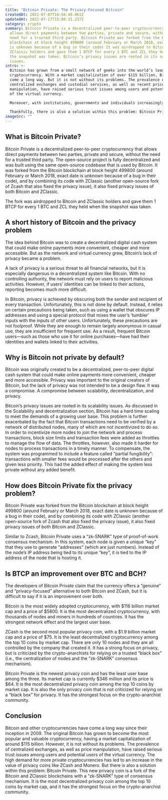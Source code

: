 ```yaml
---
title: "Bitcoin Private: The Privacy-Focused Bitcoin"
createdAt: 2022-07-07T16:56:40.061Z
updatedAt: 2022-07-17T15:00:31.237Z
category: crypto
summary: Bitcoin Private is a decentralized peer-to-peer cryptocurrency that
  allows direct payments between two parties, private and secure, without the
  need for a trusted third party. Bitcoin Private was forked from the Bitcoin
  blockchain at block height 499800 (around February or March 2018, exact date
  is unknown because of a bug in their code) It was airdropped to Bitcoin and
  ZClassic holders and gave them 1 BTCP for every 1 BTC and ZCL they held when
  the snapshot was taken. Bitcoin’s privacy issues are rooted in its scalability
  issues.
intro: >-
  Bitcoin has grown from a small network of geeks into the world’s leading
  cryptocurrency. With a market capitalization of over $115 billion, Bitcoin has
  come a long way. But it is not without its problems. The prevalence of
  centralized exchanges and custodial services, as well as recent price
  manipulation, have raised serious trust issues among users and potential users
  of the virtual currency. 

  Moreover, with institutions, governments and individuals increasingly recognizing the value of digital tokens, crypto-anarchists are becoming concerned that Bitcoin may not be sufficiently anonymous to protect against intrusion from authorities or intermediaries (e.g., exchanges and data brokers). This has led to an increase in demand for privacy-focused cryptocurrencies— known as ‘privacy coins’— like ZCash, Dash and Monero. 

  Thankfully, there is also a solution within this problem: Bitcoin Private (BTCP).
imageSrc: ""
---
```


## What is Bitcoin Private?

Bitcoin Private is a decentralized peer-to-peer cryptocurrency that allows direct payments between two parties, private and secure, without the need for a trusted third party. The open-source project is fully decentralized and was built using the same open-source codebase that is used by Bitcoin. It was forked from the Bitcoin blockchain at block height 499800 (around February or March 2018, exact date is unknown because of a bug in their code), and by combining its code with ZClassic (another open-source fork of Zcash that also fixed the privacy issue), it also fixed privacy issues of both Bitcoin and ZClassic.

The fork was airdropped to Bitcoin and ZClassic holders and gave them 1 BTCP for every 1 BTC and ZCL they held when the snapshot was taken.

## A short history of Bitcoin and the privacy problem

The idea behind Bitcoin was to create a decentralized digital cash system that could make online payments more convenient, cheaper and more accessible. But as the network and virtual currency grew, Bitcoin’s lack of privacy became a problem.

A lack of privacy is a serious threat to all financial networks, but it is especially dangerous in a decentralized system like Bitcoin. With no controlling authority, the network must rely on users to report malicious activities. However, if users’ identities can be linked to their actions, reporting becomes much more difficult.

In Bitcoin, privacy is achieved by obscuring both the sender and recipient of every transaction. Unfortunately, this is not done by default. Instead, it relies on certain precautions being taken, such as using a wallet that obscures IP addresses and using a special protocol that mixes the user’s ‘tumbler’ inputs with the inputs of other users. Unfortunately, these precautions are not foolproof. While they are enough to remain largely anonymous in casual use, they are insufficient for frequent use. As a result, frequent Bitcoin users—such as those who use it for online purchases—have had their identities and wallets linked to their activities.

## Why is Bitcoin not private by default?

Bitcoin was originally created to be a decentralized, peer-to-peer digital cash system that could make online payments more convenient, cheaper and more accessible. Privacy was important to the original creators of Bitcoin, but the lack of privacy was not intended to be a design flaw. It was a compromise. A compromise between scalability, decentralization, and privacy.

Bitcoin’s privacy issues are rooted in its scalability issues. As discussed in the Scalability and decentralization section, Bitcoin has a hard time scaling to meet the demands of a growing user base. This problem is further exacerbated by the fact that Bitcoin transactions need to be verified by a network of distributed nodes, many of which are not incentivized to do so. In order to incentivize more nodes to join the network and process transactions, block size limits and transaction fees were added as throttles to manage the flow of data. The throttles, however, also made it harder for nodes to process transactions in a timely manner. To compensate, the system was programmed to include a feature called “partial fungibility”: transactions with smaller fees would be processed after the others and given less priority. This had the added effect of making the system less private without any added benefit.

## How does Bitcoin Private fix the privacy problem?

Bitcoin Private was forked from the Bitcoin blockchain at block height 499800 (around February or March 2018, exact date is unknown because of a bug in their code), and by combining its code with ZClassic (another open-source fork of Zcash that also fixed the privacy issue), it also fixed privacy issues of both Bitcoin and ZClassic.

Similar to Zcash, Bitcoin Private uses a “zk-SNARK” type of proof-of-work consensus mechanism. In this system, each node is given a unique “key” that they use to generate “addresses” (which are just numbers). Instead of the node’s IP address being tied to its unique “key”, it is tied to the IP address of the node that is hosting it.

## Is BTCP an improvement over BTC and BCH?

The developers of Bitcoin Private claim that the currency offers a “genuine” and “privacy-focused” alternative to both Bitcoin and ZCash, but it is difficult to say if it is an improvement over both.

Bitcoin is the most widely adopted cryptocurrency, with $116 billion market cap and a price of $5800. It is the most decentralized cryptocurrency, with thousands of nodes and miners in hundreds of countries. It has the strongest network effect and the largest user base.

ZCash is the second most popular privacy coin, with a $1.9 billion market cap and a price of $75. It is the least decentralized cryptocurrency among the top 10 coins by market cap. There are only 10 nodes and they are all controlled by the company that created it. It has a strong focus on privacy, but is criticized by the crypto-anarchists for relying on a trusted “black box” (i.e., the centralization of nodes and the “zk-SNARK” consensus mechanism).

Bitcoin Private is the newest privacy coin and has the least user base among the three. Its market cap is currently $346 million and its price is $64. It is the most decentralized privacy coin among the top 10 coins by market cap. It is also the only privacy coin that is not criticized for relying on a “black box” for privacy. It has the strongest focus on the crypto-anarchist community.

## Conclusion

Bitcoin and other cryptocurrencies have come a long way since their inception in 2009. The original Bitcoin has grown to become the most popular and valuable cryptocurrency, having a market capitalization of around $115 billion. However, it is not without its problems. The prevalence of centralized exchanges, as well as price manipulation, have raised serious trust issues among users and potential users of the virtual currency.
The high demand for more private cryptocurrencies has led to an increase in the value of privacy coins like ZCash and Monero. But there is also a solution within this problem: Bitcoin Private.
This new privacy coin is a fork of the Bitcoin and ZClassic blockchains with a “zk-SNARK” type of consensus mechanism. It is the most decentralized privacy coin among the top 10 coins by market cap, and it has the strongest focus on the crypto-anarchist community.
